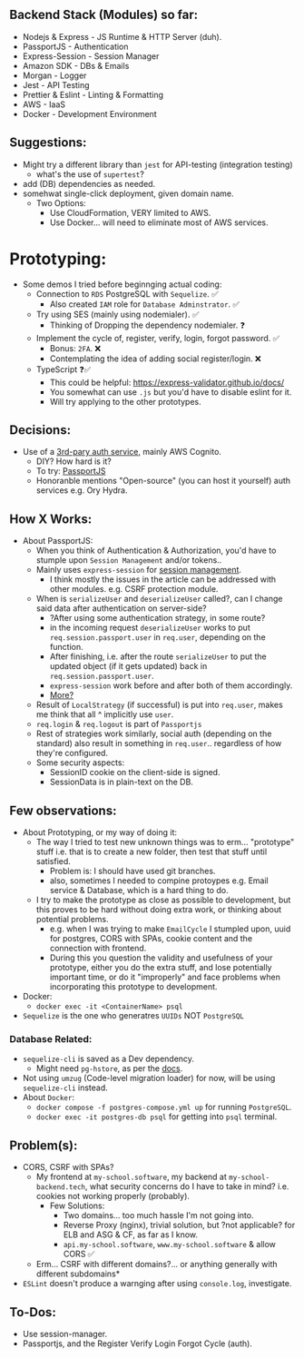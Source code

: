 ## Backend Stack (Modules) so far:

- Nodejs & Express - JS Runtime & HTTP Server (duh).
- PassportJS - Authentication
- Express-Session - Session Manager
- Amazon SDK - DBs & Emails
- Morgan - Logger
- Jest - API Testing
- Prettier & Eslint - Linting & Formatting
- AWS - IaaS
- Docker - Development Environment

## Suggestions:

- Might try a different library than `jest` for API-testing (integration testing)
  - what's the use of `supertest`?
- add (DB) dependencies as needed.
- somehwat single-click deployment, given domain name.
  - Two Options:
    - Use CloudFormation, VERY limited to AWS.
    - Use Docker... will need to eliminate most of AWS services.

# Prototyping:

- Some demos I tried before beginnging actual coding:
  - Connection to `RDS` PostgreSQL with `Sequelize`. ✅
    - Also created `IAM` role for `Database Adminstrator`. ✅
  - Try using SES (mainly using nodemialer). ✅
    - Thinking of Dropping the dependency nodemialer. ❓
  - Implement the cycle of, register, verify, login, forgot password. ✅
    - Bonus: `2FA`. ❌
    - Contemplating the idea of adding social register/login. ❌
  - TypeScript ❓✅
    - This could be helpful: https://express-validator.github.io/docs/
    - You somewhat can use `.js` but you'd have to disable eslint for it.
    - Will try applying to the other prototypes.

## Decisions:

- Use of a [3rd-pary auth service](https://youtu.be/Hh_kiZTTBr0), mainly AWS Cognito.
  - DIY? How hard is it?
  - To try: [PassportJS](https://www.passportjs.org/)
  - Honoranble mentions "Open-source" (you can host it yourself) auth services e.g. Ory Hydra.

## How X Works:

- About PassportJS:
  - When you think of Authentication & Authorization, you'd have to stumple upon `Session Management` and/or tokens..
  - Mainly uses `express-session` for [session management](https://supertokens.com/blog/should-you-use-express-session-for-your-production-app).
    - I think mostly the issues in the article can be addressed with other modules. e.g. CSRF protection module.
  - When is `serializeUser` and `deserializeUser` called?, can I change said data after authentication on server-side?
    - ?After using some authentication strategy, in some route?
    - in the incoming request `deserializeUser` works to put `req.session.passport.user` in `req.user`, depending on the function.
    - After finishing, i.e. after the route `serializeUser` to put the updated object (if it gets updated) back in `req.session.passport.user`.
    - `express-session` work before and after both of them accordingly.
    - [More?](https://stackoverflow.com/questions/27637609/understanding-passport-serialize-deserialize)
  - Result of `LocalStrategy` (if successful) is put into `req.user`, makes me think that all ^ implicitly use `user`.
  - `req.login` & `req.logout` is part of `Passportjs`
  - Rest of strategies work similarly, social auth (depending on the standard) also result in something in `req.user`.. regardless of how they're configured.
  - Some security aspects:
    - SessionID cookie on the client-side is signed.
    - SessionData is in plain-text on the DB.

## Few observations:

- About Prototyping, or my way of doing it:
  - The way I tried to test new unknown things was to erm... "prototype" stuff i.e. that is to create a new folder, then test that stuff until satisfied.
    - Problem is: I should have used git branches.
    - also, sometimes I needed to compine protoypes e.g. Email service & Database, which is a hard thing to do.
  - I try to make the prototype as close as possible to development, but this proves to be hard without doing extra work, or thinking about potential problems.
    - e.g. when I was trying to make `EmailCycle` I stumpled upon, uuid for postgres, CORS with SPAs, cookie content and the connection with frontend.
    - During this you question the validity and usefulness of your prototype, either you do the extra stuff, and lose potentially important time, or do it "improperly" and face problems when incorporating this prototype to development.
- Docker:
  - `docker exec -it <ContainerName> psql`
- `Sequelize` is the one who generatres `UUIDs` NOT `PostgreSQL`

### Database Related:

- `sequelize-cli` is saved as a Dev dependency.
  - Might need `pg-hstore`, as per the [docs](https://node-postgres.com/#version-compatibility).
- Not using `umzug` (Code-level migration loader) for now, will be using `sequelize-cli` instead.
- About `Docker`:
  - `docker compose -f postgres-compose.yml up` for running `PostgreSQL`.
  - `docker exec -it postgres-db psql` for getting into `psql` terminal.

## Problem(s):

- CORS, CSRF with SPAs?
  - My frontend at `my-school.software`, my backend at `my-school-backend.tech`, what security concerns do I have to take in mind? i.e. cookies not working properly (probably).
    - Few Solutions:
      - Two domains... too much hassle I'm not going into.
      - Reverse Proxy (nginx), trivial solution, but ?not applicable? for ELB and ASG & CF, as far as I know.
      - `api.my-school.software`, `www.my-school.software` & allow CORS ✅
  - Erm... CSRF with different domains?... or anything generally with different subdomains\*
- `ESLint` doesn't produce a warnging after using `console.log`, investigate.

## To-Dos:

- Use session-manager.
- Passportjs, and the Register Verify Login Forgot Cycle (auth).
